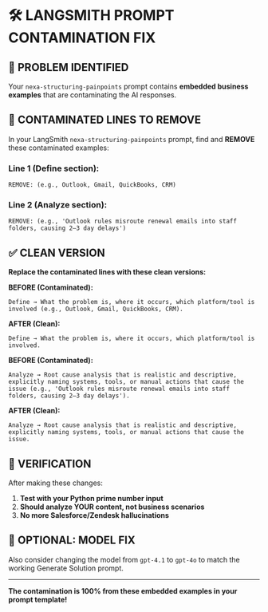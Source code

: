 # 🛠️ LANGSMITH PROMPT CONTAMINATION FIX

## 🚨 **PROBLEM IDENTIFIED**

Your `nexa-structuring-painpoints` prompt contains **embedded business examples** that are contaminating the AI responses.

## 📍 **CONTAMINATED LINES TO REMOVE**

In your LangSmith `nexa-structuring-painpoints` prompt, find and **REMOVE** these contaminated examples:

### **Line 1 (Define section):**
```
REMOVE: (e.g., Outlook, Gmail, QuickBooks, CRM)
```

### **Line 2 (Analyze section):**  
```
REMOVE: (e.g., 'Outlook rules misroute renewal emails into staff folders, causing 2–3 day delays')
```

## ✅ **CLEAN VERSION**

**Replace the contaminated lines with these clean versions:**

**BEFORE (Contaminated):**
```
Define → What the problem is, where it occurs, which platform/tool is involved (e.g., Outlook, Gmail, QuickBooks, CRM).
```

**AFTER (Clean):**
```
Define → What the problem is, where it occurs, which platform/tool is involved.
```

**BEFORE (Contaminated):**
```
Analyze → Root cause analysis that is realistic and descriptive, explicitly naming systems, tools, or manual actions that cause the issue (e.g., 'Outlook rules misroute renewal emails into staff folders, causing 2–3 day delays').
```

**AFTER (Clean):**
```
Analyze → Root cause analysis that is realistic and descriptive, explicitly naming systems, tools, or manual actions that cause the issue.
```

## 🎯 **VERIFICATION**

After making these changes:
1. **Test with your Python prime number input**
2. **Should analyze YOUR content, not business scenarios**
3. **No more Salesforce/Zendesk hallucinations**

## 🔧 **OPTIONAL: MODEL FIX**

Also consider changing the model from `gpt-4.1` to `gpt-4o` to match the working Generate Solution prompt.

---

**The contamination is 100% from these embedded examples in your prompt template!**





